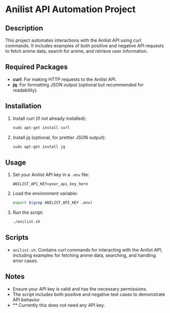 # Anilist API Automation Project

## Description
This project automates interactions with the Anilist API using curl commands. It includes examples of both positive and negative API requests to fetch anime data, search for anime, and retrieve user information.

## Required Packages
- **curl**: For making HTTP requests to the Anilist API.
- **jq**: For formatting JSON output (optional but recommended for readability).

## Installation
1. Install curl (if not already installed):
   ```bash
   sudo apt-get install curl
   ```

2. Install jq (optional, for prettier JSON output):
   ```bash
   sudo apt-get install jq
   ```

## Usage
1. Set your Anilist API key in a `.env` file:
   ```
   ANILIST_API_KEY=your_api_key_here
   ```

2. Load the environment variable:
   ```bash
   export $(grep ANILIST_API_KEY .env)
   ```

3. Run the script:
   ```bash
   ./anilist.sh
   ```

## Scripts
- `anilist.sh`: Contains curl commands for interacting with the Anilist API, including examples for fetching anime data, searching, and handling error cases.

## Notes
- Ensure your API key is valid and has the necessary permissions.
- The script includes both positive and negative test cases to demonstrate API behavior.
- ** Currently this does not need any API key.